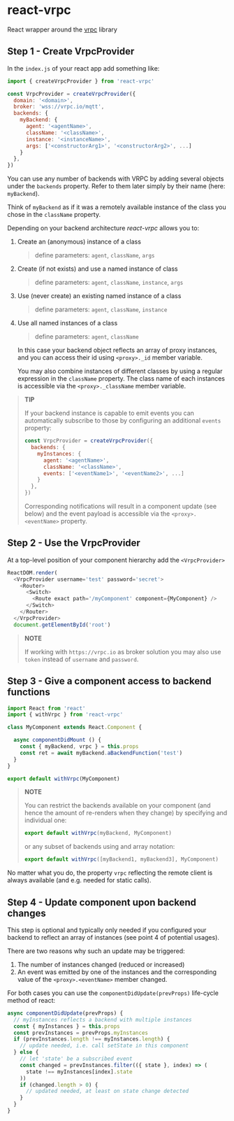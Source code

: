 # react-vrpc

React wrapper around the [vrpc](https://github.com/bheisen/vrpc) library

## Step 1 - Create VrpcProvider

In the `index.js` of your react app add something like:

```javascript
import { createVrpcProvider } from 'react-vrpc'

const VrpcProvider = createVrpcProvider({
  domain: '<domain>',
  broker: 'wss://vrpc.io/mqtt',
  backends: {
    myBackend: {
      agent: '<agentName>',
      className: '<className>',
      instance: '<instanceName>',
      args: ['<constructorArg1>', '<constructorArg2>', ...]
    }
  },
})
```

You can use any number of backends with VRPC by adding several objects under
the `backends` property. Refer to them later simply by their name
(here: `myBackend`).

Think of `myBackend` as if it was a remotely available
instance of the class you chose in the `className` property.

Depending on your backend architecture *react-vrpc* allows you to:

1. Create an (anonymous) instance of a class

    > define parameters: `agent`, `className`, `args`

2. Create (if not exists) and use a named instance of class

    > define parameters: `agent`, `className`, `instance`, `args`

3. Use (never create) an existing named instance of a class

    > define parameters: `agent`, `className`, `instance`

4. Use all named instances of a class

    > define parameters: `agent`, `className`

    In this case your backend object reflects an array of proxy instances, and
    you can access their id using `<proxy>._id` member variable.

    You may also combine instances of different classes by using
    a regular expression in the `className` property. The class name of each
    instances is accessible via the `<proxy>._className` member variable.

> **TIP**
>
> If your backend instance is capable to emit events you can automatically
> subscribe to those by configuring an additional `events` property:
>
> ```javascript
> const VrpcProvider = createVrpcProvider({
>   backends: {
>     myInstances: {
>       agent: '<agentName>',
>       className: '<className>',
>       events: ['<eventName1>', '<eventName2>', ...]
>     }
>   },
> })
> ```
>
> Corresponding notifications will result in a component update (see below) and
> the event payload is accessible via the `<proxy>.<eventName>` property.
>

## Step 2 - Use the VrpcProvider

At a top-level position of your component hierarchy add the `<VrpcProvider>`

```javascript
ReactDOM.render(
  <VrpcProvider username='test' password='secret'>
    <Router>
      <Switch>
        <Route exact path='/myComponent' component={MyComponent} />
      </Switch>
    </Router>
  </VrpcProvider>
  document.getElementById('root')
```

> **NOTE**
>
> If working with `https://vrpc.io` as broker solution you may also
> use `token` instead of `username` and `password`.

## Step 3 - Give a component access to backend functions

```javascript
import React from 'react'
import { withVrpc } from 'react-vrpc'

class MyComponent extends React.Component {

  async componentDidMount () {
    const { myBackend, vrpc } = this.props
    const ret = await myBackend.aBackendFunction('test')
  }
}

export default withVrpc(MyComponent)
```

> **NOTE**
>
> You can restrict the backends available on your component (and hence the
> amount of re-renders when they change) by specifying and individual one:
>
> ```javascript
> export default withVrpc(myBackend, MyComponent)
> ```
>
> or any subset of backends using and array notation:
>
> ```javascript
> export default withVrpc([myBackend1, myBackend3], MyComponent)
> ```

No matter what you do, the property `vrpc` reflecting the remote client
is always available (and e.g. needed for static calls).

## Step 4 - Update component upon backend changes

This step is optional and typically only needed if you configured your
backend to reflect an array of instances (see point 4 of potential usages).

There are two reasons why such an update may be triggered:

1. The number of instances changed (reduced or increased)
2. An event was emitted by one of the instances and the corresponding
    value of the `<proxy>.<eventName>` member changed.

For both cases you can use the `componentDidUpdate(prevProps)` life-cycle
method of react:

```javascript
async componentDidUpdate(prevProps) {
  // myInstances reflects a backend with multiple instances
  const { myInstances } = this.props
  const prevInstances = prevProps.myInstances
  if (prevInstances.length !== myInstances.length) {
    // update needed, i.e. call setState in this component
  } else {
    // let 'state' be a subscribed event
    const changed = prevInstances.filter(({ state }, index) => (
      state !== myInstances[index].state
    ))
    if (changed.length > 0) {
      // updated needed, at least on state change detected
    }
  }
}
```
